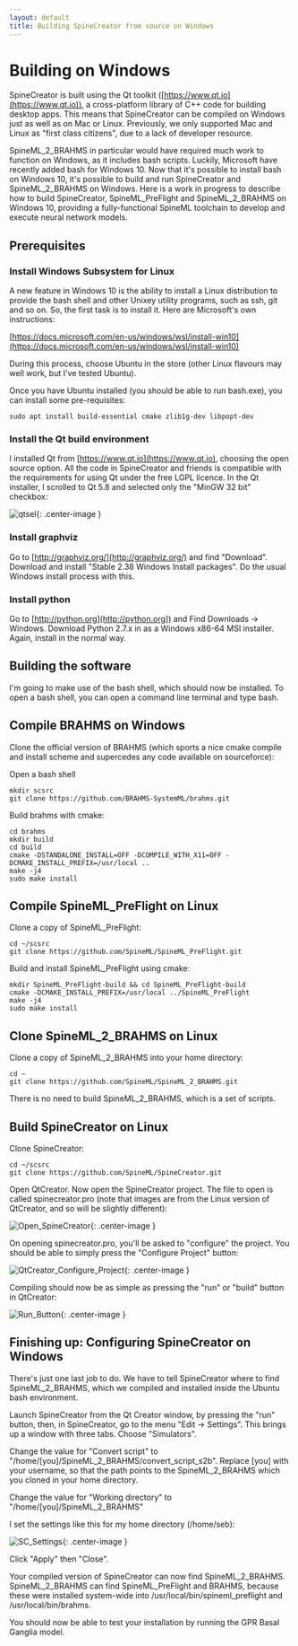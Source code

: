 ```yaml
---
layout: default
title: Building SpineCreator from source on Windows
---
```

# Building on Windows

SpineCreator is built using the Qt toolkit
([https://www.qt.io](https://www.qt.io)), a cross-platform library of C++ code for
building desktop apps. This means that SpineCreator can be compiled on
Windows just as well as on Mac or Linux. Previously, we only supported Mac
and Linux as "first class citizens", due to a lack of developer
resource.

SpineML_2_BRAHMS in particular would have required much work to
function on Windows, as it includes bash scripts. Luckily, Microsoft
have recently added bash for Windows 10. Now that it's possible to
install bash on Windows 10, it's possible to build and run
SpineCreator and SpineML_2_BRAHMS on Windows. Here is a work in
progress to describe how to build SpineCreator, SpineML_PreFlight and
SpineML_2_BRAHMS on Windows 10, providing a fully-functional SpineML
toolchain to develop and execute neural network models.

## Prerequisites

### Install Windows Subsystem for Linux

A new feature in Windows 10 is the ability to install a Linux
distribution to provide the bash shell and other Unixey utility
programs, such as ssh, git and so on. So, the first task is to install
it. Here are Microsoft's own instructions:

[https://docs.microsoft.com/en-us/windows/wsl/install-win10](https://docs.microsoft.com/en-us/windows/wsl/install-win10)

During this process, choose Ubuntu in the store (other Linux flavours
may well work, but I've tested Ubuntu).

Once you have Ubuntu installed (you should be able to run bash.exe),
you can install some pre-requisites:

```
sudo apt install build-essential cmake zlib1g-dev libpopt-dev
```

### Install the Qt build environment

I installed Qt from [https://www.qt.io](https://www.qt.io), choosing the open source
option. All the code in SpineCreator and friends is compatible with the
requirements for using Qt under the free LGPL licence. In the
Qt installer, I scrolled to Qt 5.8 and selected only the "MinGW 32 bit"
checkbox:

![qtsel](/spinecreator/sourcewin/qt_selection.png){: .center-image }

### Install graphviz

Go to [http://graphviz.org/](http://graphviz.org/) and find "Download". Download and install
"Stable 2.38 Windows Install packages". Do the usual Windows install
process with this.

### Install python

Go to [http://python.org](http://python.org]) and Find Downloads -> Windows.
Download Python 2.7.x in as a Windows x86-64 MSI installer. Again,
install in the normal way.

## Building the software

I'm going to make use of the bash shell, which should now be
installed. To open a bash shell, you can open a command line terminal
and type bash.

## Compile BRAHMS on Windows

Clone the official version of BRAHMS (which sports a
nice cmake compile and install scheme and supercedes any code
available on sourceforce):

Open a bash shell

```
mkdir scsrc
git clone https://github.com/BRAHMS-SystemML/brahms.git
```

Build brahms with cmake:

```
cd brahms
mkdir build
cd build
cmake -DSTANDALONE_INSTALL=OFF -DCOMPILE_WITH_X11=OFF -DCMAKE_INSTALL_PREFIX=/usr/local ..
make -j4
sudo make install
```

## Compile SpineML_PreFlight on Linux

Clone a copy of SpineML_PreFlight:

```
cd ~/scsrc
git clone https://github.com/SpineML/SpineML_PreFlight.git
```

Build and install SpineML_PreFlight using cmake:

```
mkdir SpineML_PreFlight-build && cd SpineML_PreFlight-build
cmake -DCMAKE_INSTALL_PREFIX=/usr/local ../SpineML_PreFlight
make -j4
sudo make install
```

## Clone SpineML_2_BRAHMS on Linux

Clone a copy of SpineML_2_BRAHMS into your home directory:

```
cd ~
git clone https://github.com/SpineML/SpineML_2_BRAHMS.git
```

There is no need to build SpineML_2_BRAHMS, which is a set of scripts.

## Build SpineCreator on Linux

Clone SpineCreator:

```
cd ~/scsrc
git clone https://github.com/SpineML/SpineCreator.git
```

Open QtCreator. Now open the SpineCreator project. The file to open is
called spinecreator.pro (note that images are from the Linux version
of QtCreator, and so will be slightly different):

![Open_SpineCreator](/public/images/Open_spinecreator_pro.png "Open spinecreator.pro"){: .center-image }

On opening spinecreator.pro, you'll be asked to "configure" the
project. You should be able to simply press the "Configure Project"
button:

![QtCreator_Configure_Project](/public/images/QtCreator_Configure_Project.png "Press Configure Project"){: .center-image }

Compiling should now be as simple as pressing the "run" or "build"
button in QtCreator:

![Run_Button](/public/images/Run_Button.png "Press the green play button"){: .center-image }

## Finishing up: Configuring SpineCreator on Windows

There's just one last job to do. We have to tell SpineCreator where to
find SpineML_2_BRAHMS, which we compiled and installed inside the
Ubuntu bash environment.

Launch SpineCreator from the Qt Creator window, by pressing the "run"
button, then, in SpineCreator, go to the menu "Edit -> Settings". This
brings up a window with three tabs. Choose "Simulators".

Change the value for "Convert script" to
"/home/[you]/SpineML_2_BRAHMS/convert_script_s2b". Replace [you] with
your username, so that the path points to the SpineML_2_BRAHMS which
you cloned in your home directory.

Change the value for "Working directory" to
"/home/[you]/SpineML_2_BRAHMS"

I set the settings like this for my home directory (/home/seb):

![SC_Settings](/public/images/SC_Settings.png "SpineCreator Settings window"){: .center-image }

Click "Apply" then "Close".

Your compiled version of SpineCreator can now find
SpineML_2_BRAHMS. SpineML_2_BRAHMS can find SpineML_PreFlight and
BRAHMS, because these were installed system-wide into
/usr/local/bin/spineml_preflight and /usr/local/bin/brahms.

You should now be able to test your installation by running the GPR
Basal Ganglia model.
